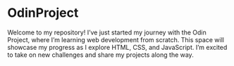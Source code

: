 # OdinProject
Welcome to my repository! I’ve just started my journey with the Odin Project, where I’m learning web development from scratch. This space will showcase my progress as I explore HTML, CSS, and JavaScript.  I’m excited to take on new challenges and share my projects along the way.
